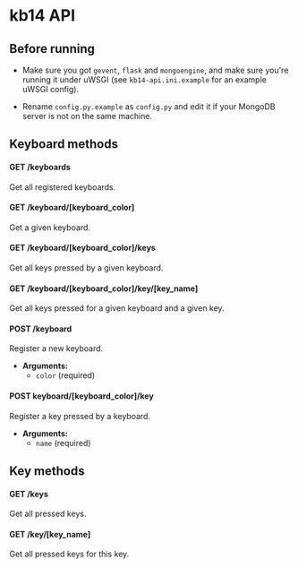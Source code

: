 kb14 API
========

Before running
--------------

* Make sure you got `gevent`, `flask` and `mongoengine`, and make sure you're running
it under uWSGI (see `kb14-api.ini.example` for an example uWSGI config).

* Rename `config.py.example` as `config.py` and edit it if your MongoDB server
is not on the same machine.


Keyboard methods
----------------

#### **GET** /keyboards

Get all registered keyboards.


#### **GET** /keyboard/[keyboard_color]

Get a given keyboard.


#### **GET** /keyboard/[keyboard_color]/keys

Get all keys pressed by a given keyboard.


#### **GET** /keyboard/[keyboard_color]/key/[key_name]

Get all keys pressed for a given keyboard and a given key.


#### **POST** /keyboard

Register a new keyboard.
* **Arguments:**
	* `color` (required)


#### **POST** keyboard/[keyboard_color]/key

Register a key pressed by a keyboard.
* **Arguments:**
	* `name` (required)


Key methods
-----------

#### **GET** /keys

Get all pressed keys.


#### **GET** /key/[key_name]

Get all pressed keys for this key.

